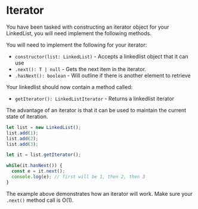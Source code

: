 

# Iterator

You have been tasked with constructing an iterator object for your LinkedList,
you will need implement the following methods.

You will need to implement the following for your iterator:

* `constructor(list: LinkedList)` - Accepts a linkedlist object that it can use  
* `.next(): T | null` - Gets the next item in the iterator. 
* `.hasNext(): boolean` - Will outline if there is another element to retrieve

Your linkedlist should now contain a method called:

* `getIterator(): LinkedListIterator` - Returns a linkedlist iterator

The advantage of an iterator is that it can be used to maintain the current state of iteration.

```ts
let list = new LinkedList();
list.add(1);
list.add(2);
list.add(3);

let it = list.getIterator();

while(it.hasNext()) {
  const e = it.next();
  console.log(e); // first will be 1, then 2, then 3
}  
```

The example above demonstrates how an iterator will work. Make sure your `.next()` method call is O(1).
